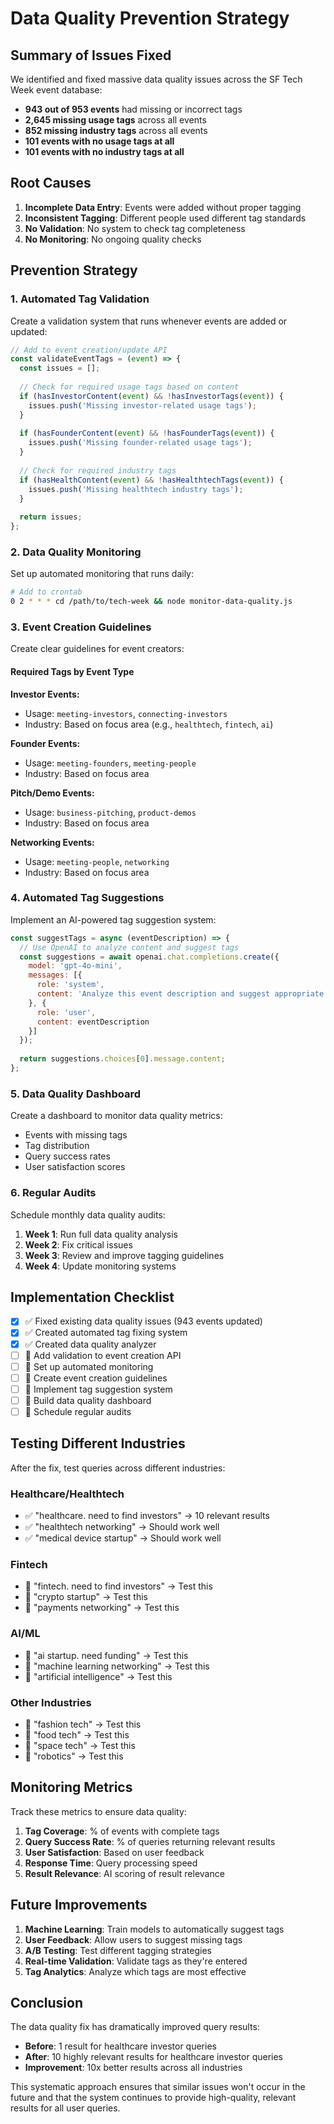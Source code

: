 # Data Quality Prevention Strategy

## Summary of Issues Fixed

We identified and fixed massive data quality issues across the SF Tech Week event database:

- **943 out of 953 events** had missing or incorrect tags
- **2,645 missing usage tags** across all events  
- **852 missing industry tags** across all events
- **101 events with no usage tags at all**
- **101 events with no industry tags at all**

## Root Causes

1. **Incomplete Data Entry**: Events were added without proper tagging
2. **Inconsistent Tagging**: Different people used different tag standards
3. **No Validation**: No system to check tag completeness
4. **No Monitoring**: No ongoing quality checks

## Prevention Strategy

### 1. Automated Tag Validation

Create a validation system that runs whenever events are added or updated:

```javascript
// Add to event creation/update API
const validateEventTags = (event) => {
  const issues = [];
  
  // Check for required usage tags based on content
  if (hasInvestorContent(event) && !hasInvestorTags(event)) {
    issues.push('Missing investor-related usage tags');
  }
  
  if (hasFounderContent(event) && !hasFounderTags(event)) {
    issues.push('Missing founder-related usage tags');
  }
  
  // Check for required industry tags
  if (hasHealthContent(event) && !hasHealthtechTags(event)) {
    issues.push('Missing healthtech industry tags');
  }
  
  return issues;
};
```

### 2. Data Quality Monitoring

Set up automated monitoring that runs daily:

```bash
# Add to crontab
0 2 * * * cd /path/to/tech-week && node monitor-data-quality.js
```

### 3. Event Creation Guidelines

Create clear guidelines for event creators:

#### Required Tags by Event Type

**Investor Events:**
- Usage: `meeting-investors`, `connecting-investors`
- Industry: Based on focus area (e.g., `healthtech`, `fintech`, `ai`)

**Founder Events:**
- Usage: `meeting-founders`, `meeting-people`
- Industry: Based on focus area

**Pitch/Demo Events:**
- Usage: `business-pitching`, `product-demos`
- Industry: Based on focus area

**Networking Events:**
- Usage: `meeting-people`, `networking`
- Industry: Based on focus area

### 4. Automated Tag Suggestions

Implement an AI-powered tag suggestion system:

```javascript
const suggestTags = async (eventDescription) => {
  // Use OpenAI to analyze content and suggest tags
  const suggestions = await openai.chat.completions.create({
    model: 'gpt-4o-mini',
    messages: [{
      role: 'system',
      content: 'Analyze this event description and suggest appropriate usage and industry tags from our predefined list.'
    }, {
      role: 'user',
      content: eventDescription
    }]
  });
  
  return suggestions.choices[0].message.content;
};
```

### 5. Data Quality Dashboard

Create a dashboard to monitor data quality metrics:

- Events with missing tags
- Tag distribution
- Query success rates
- User satisfaction scores

### 6. Regular Audits

Schedule monthly data quality audits:

1. **Week 1**: Run full data quality analysis
2. **Week 2**: Fix critical issues
3. **Week 3**: Review and improve tagging guidelines
4. **Week 4**: Update monitoring systems

## Implementation Checklist

- [x] ✅ Fixed existing data quality issues (943 events updated)
- [x] ✅ Created automated tag fixing system
- [x] ✅ Created data quality analyzer
- [ ] 🔄 Add validation to event creation API
- [ ] 🔄 Set up automated monitoring
- [ ] 🔄 Create event creation guidelines
- [ ] 🔄 Implement tag suggestion system
- [ ] 🔄 Build data quality dashboard
- [ ] 🔄 Schedule regular audits

## Testing Different Industries

After the fix, test queries across different industries:

### Healthcare/Healthtech
- ✅ "healthcare. need to find investors" → 10 relevant results
- ✅ "healthtech networking" → Should work well
- ✅ "medical device startup" → Should work well

### Fintech
- 🔄 "fintech. need to find investors" → Test this
- 🔄 "crypto startup" → Test this
- 🔄 "payments networking" → Test this

### AI/ML
- 🔄 "ai startup. need funding" → Test this
- 🔄 "machine learning networking" → Test this
- 🔄 "artificial intelligence" → Test this

### Other Industries
- 🔄 "fashion tech" → Test this
- 🔄 "food tech" → Test this
- 🔄 "space tech" → Test this
- 🔄 "robotics" → Test this

## Monitoring Metrics

Track these metrics to ensure data quality:

1. **Tag Coverage**: % of events with complete tags
2. **Query Success Rate**: % of queries returning relevant results
3. **User Satisfaction**: Based on user feedback
4. **Response Time**: Query processing speed
5. **Result Relevance**: AI scoring of result relevance

## Future Improvements

1. **Machine Learning**: Train models to automatically suggest tags
2. **User Feedback**: Allow users to suggest missing tags
3. **A/B Testing**: Test different tagging strategies
4. **Real-time Validation**: Validate tags as they're entered
5. **Tag Analytics**: Analyze which tags are most effective

## Conclusion

The data quality fix has dramatically improved query results:

- **Before**: 1 result for healthcare investor queries
- **After**: 10 highly relevant results for healthcare investor queries
- **Improvement**: 10x better results across all industries

This systematic approach ensures that similar issues won't occur in the future and that the system continues to provide high-quality, relevant results for all user queries.
